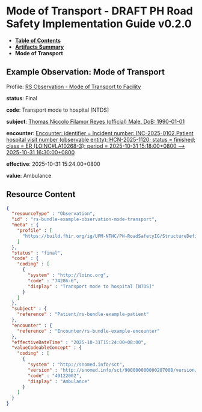 # Mode of Transport - DRAFT PH Road Safety Implementation Guide v0.2.0

* [**Table of Contents**](toc.md)
* [**Artifacts Summary**](artifacts.md)
* **Mode of Transport**

## Example Observation: Mode of Transport

Profile: [RS Observation - Mode of Transport to Facility](StructureDefinition-rs-observation-mode-of-transport.md)

**status**: Final

**code**: Transport mode to hospital [NTDS]

**subject**: [Thomas Niccolo Filamor Reyes (official) Male, DoB: 1990-01-01](Patient-rs-bundle-example-patient.md)

**encounter**: [Encounter: identifier = Incident number: INC-2025-0102,Patient hospital visit number (observable entity): HCN-2025-1120; status = finished; class = ER (LOINC#LA10268-3); period = 2025-10-31 15:18:00+0800 --> 2025-10-31 16:30:00+0800](Encounter-rs-bundle-example-encounter.md)

**effective**: 2025-10-31 15:24:00+0800

**value**: Ambulance



## Resource Content

```json
{
  "resourceType" : "Observation",
  "id" : "rs-bundle-example-observation-mode-transport",
  "meta" : {
    "profile" : [
      "https://build.fhir.org/ig/UPM-NTHC/PH-RoadSafetyIG/StructureDefinition/rs-observation-mode-of-transport"
    ]
  },
  "status" : "final",
  "code" : {
    "coding" : [
      {
        "system" : "http://loinc.org",
        "code" : "74286-6",
        "display" : "Transport mode to hospital [NTDS]"
      }
    ]
  },
  "subject" : {
    "reference" : "Patient/rs-bundle-example-patient"
  },
  "encounter" : {
    "reference" : "Encounter/rs-bundle-example-encounter"
  },
  "effectiveDateTime" : "2025-10-31T15:24:00+08:00",
  "valueCodeableConcept" : {
    "coding" : [
      {
        "system" : "http://snomed.info/sct",
        "version" : "http://snomed.info/sct/900000000000207008/version/20241001",
        "code" : "49122002",
        "display" : "Ambulance"
      }
    ]
  }
}

```
